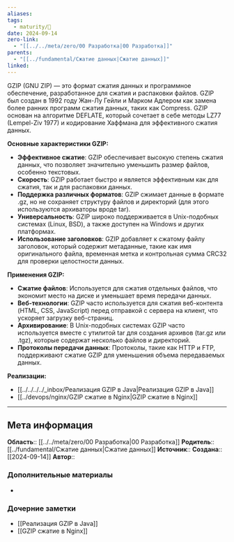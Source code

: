```yaml
---
aliases: 
tags:
  - maturity/🌱
date: 2024-09-14
zero-link:
  - "[[../../meta/zero/00 Разработка|00 Разработка]]"
parents:
  - "[[../fundamental/Сжатие данных|Сжатие данных]]"
linked:
---
```

GZIP (GNU ZIP) — это формат сжатия данных и программное обеспечение, разработанное для сжатия и распаковки файлов. GZIP был создан в 1992 году Жан-Лу Гейли и Марком Адлером как замена более ранних программ сжатия данных, таких как Compress. GZIP основан на алгоритме DEFLATE, который сочетает в себе методы LZ77 (Lempel-Ziv 1977) и кодирование Хаффмана для эффективного сжатия данных.

**Основные характеристики GZIP:**
- **Эффективное сжатие**: GZIP обеспечивает высокую степень сжатия данных, что позволяет значительно уменьшить размер файлов, особенно текстовых.
- **Скорость**: GZIP работает быстро и является эффективным как для сжатия, так и для распаковки данных.
- **Поддержка различных форматов**: GZIP сжимает данные в формате .gz, но не сохраняет структуру файлов и директорий (для этого используются архиваторы вроде tar).
- **Универсальность**: GZIP широко поддерживается в Unix-подобных системах (Linux, BSD), а также доступен на Windows и других платформах.
- **Использование заголовков**: GZIP добавляет к сжатому файлу заголовок, который содержит метаданные, такие как имя оригинального файла, временная метка и контрольная сумма CRC32 для проверки целостности данных.

**Применения GZIP:**
- **Сжатие файлов**: Используется для сжатия отдельных файлов, что экономит место на диске и уменьшает время передачи данных.
- **Веб-технологии**: GZIP часто используется для сжатия веб-контента (HTML, CSS, JavaScript) перед отправкой с сервера на клиент, что ускоряет загрузку веб-страниц.
- **Архивирование**: В Unix-подобных системах GZIP часто используется вместе с утилитой tar для создания архивов (tar.gz или .tgz), которые содержат несколько файлов и директорий.
- **Протоколы передачи данных**: Протоколы, такие как HTTP и FTP, поддерживают сжатие GZIP для уменьшения объема передаваемых данных.

**Реализации:**
- [[../../../../_inbox/Реализация GZIP в Java|Реализация GZIP в Java]]
- [[../devops/nginx/GZIP сжатие в Nginx|GZIP сжатие в Nginx]]

***
## Мета информация
**Область**:: [[../../meta/zero/00 Разработка|00 Разработка]]
**Родитель**:: [[../fundamental/Сжатие данных|Сжатие данных]]
**Источник**:: 
**Создана**:: [[2024-09-14]]
**Автор**:: 
### Дополнительные материалы
- 
### Дочерние заметки
<!-- QueryToSerialize: LIST FROM [[]] WHERE contains(Родитель, this.file.link) or contains(parents, this.file.link) -->
<!-- SerializedQuery: LIST FROM [[]] WHERE contains(Родитель, this.file.link) or contains(parents, this.file.link) -->
- [[Реализация GZIP в Java]]
- [[GZIP сжатие в Nginx]]
<!-- SerializedQuery END -->

